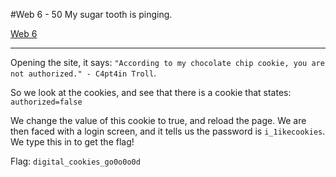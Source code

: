 #Web 6 - 50
	My sugar tooth is pinging.

[Web 6](http://web.camsctf.com/6/)

-------------

Opening the site, it says:
`"According to my chocolate chip cookie, you are not authorized." - C4pt4in Troll`.

So we look at the cookies, and see that there is a cookie that states:
`authorized=false`

We change the value of this cookie to true, and reload the page. We are then faced with a login screen, and it tells us the password is `i_1ikecookies`. We type this in to get the flag!

Flag: `digital_cookies_go0o0o0d`